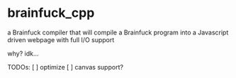 # brainfuck_cpp

a Brainfuck compiler that will compile a Brainfuck program into a Javascript driven webpage with full I/O support

why? idk...

TODOs:
[ ] optimize
[ ] canvas support?